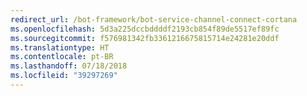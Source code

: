 ```yaml
---
redirect_url: /bot-framework/bot-service-channel-connect-cortana
ms.openlocfilehash: 5d3a225dccbddddf2193cb854f89de5517ef89fc
ms.sourcegitcommit: f576981342fb3361216675815714e24281e20ddf
ms.translationtype: HT
ms.contentlocale: pt-BR
ms.lasthandoff: 07/18/2018
ms.locfileid: "39297269"
---
```

